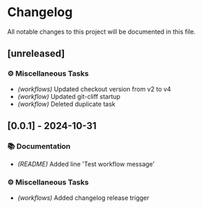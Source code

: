 # Changelog

All notable changes to this project will be documented in this file.

## [unreleased]

### ⚙️ Miscellaneous Tasks

- *(workflows)* Updated checkout version from v2 to v4
- *(workflow)* Updated git-cliff startup
- *(workflow)* Deleted duplicate task

## [0.0.1] - 2024-10-31

### 📚 Documentation

- *(README)* Added line 'Test workflow message'

### ⚙️ Miscellaneous Tasks

- *(workflows)* Added changelog release trigger

<!-- generated by git-cliff -->
